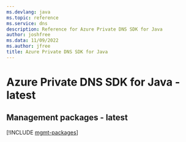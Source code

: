 ```yaml
---
ms.devlang: java
ms.topic: reference
ms.service: dns
description: Reference for Azure Private DNS SDK for Java
author: joshfree
ms.data: 11/09/2022
ms.author: jfree
title: Azure Private DNS SDK for Java
---
```

# Azure Private DNS SDK for Java - latest

## Management packages - latest
[!INCLUDE [mgmt-packages](private-dns-mgmt-index.md)]